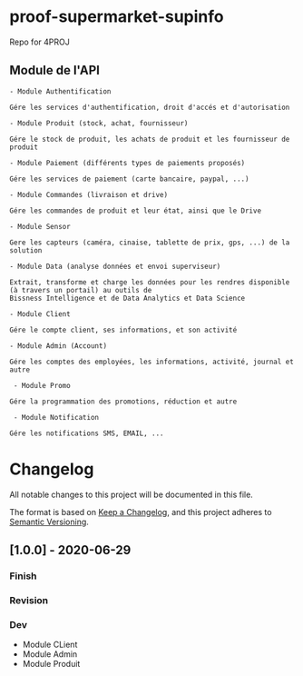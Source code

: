 # proof-supermarket-supinfo
Repo for 4PROJ

## Module de l'API 


    - Module Authentification
	
	Gére les services d'authentification, droit d'accés et d'autorisation
	
    - Module Produit (stock, achat, fournisseur)
	
	Gére le stock de produit, les achats de produit et les fournisseur de produit
	
    - Module Paiement (différents types de paiements proposés)
	
	Gére les services de paiement (carte bancaire, paypal, ...)
	
    - Module Commandes (livraison et drive)
	
	Gére les commandes de produit et leur état, ainsi que le Drive
	
    - Module Sensor
	
	Gere les capteurs (caméra, cinaise, tablette de prix, gps, ...) de la solution
	
    - Module Data (analyse données et envoi superviseur)
	
	Extrait, transforme et charge les données pour les rendres disponible (à travers un portail) au outils de 
	Bissness Intelligence et de Data Analytics et Data Science
	
    - Module Client
	
	Gére le compte client, ses informations, et son activité 
	
    - Module Admin (Account)
	
	Gére les comptes des employées, les informations, activité, journal et autre
	
     - Module Promo
	
	Gére la programmation des promotions, réduction et autre
	
     - Module Notification

	Gére les notifications SMS, EMAIL, ... 


# Changelog
All notable changes to this project will be documented in this file.

The format is based on [Keep a Changelog](https://keepachangelog.com/en/1.0.0/),
and this project adheres to [Semantic Versioning](https://semver.org/spec/v2.0.0.html).

## [1.0.0] - 2020-06-29
### Finish
### Revision
### Dev
- Module CLient
- Module Admin
- Module Produit


